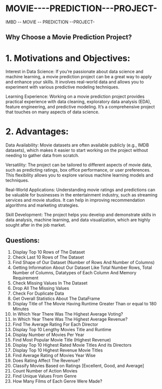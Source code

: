 # MOVIE----PREDICTION---PROJECT-
 IMBD -- MOVIE -- PREDICTION --PROJECT-

## Why Choose a Movie Prediction Project?
# 1. Motivations and Objectives:
Interest in Data Science: If you’re passionate about data science and machine learning, a movie prediction project can be a great way to apply and enhance your skills. It involves real-world data and allows you to experiment with various predictive modeling techniques.

Learning Experience: Working on a movie prediction project provides practical experience with data cleaning, exploratory data analysis (EDA), feature engineering, and predictive modeling. It’s a comprehensive project that touches on many aspects of data science.

# 2. Advantages:
Data Availability: Movie datasets are often available publicly (e.g., IMDB datasets), which makes it easier to start working on the project without needing to gather data from scratch.

Versatility: The project can be tailored to different aspects of movie data, such as predicting ratings, box office performance, or user preferences. This flexibility allows you to explore various machine learning models and techniques.

Real-World Applications: Understanding movie ratings and predictions can be valuable for businesses in the entertainment industry, such as streaming services and movie studios. It can help in improving recommendation algorithms and marketing strategies.

Skill Development: The project helps you develop and demonstrate skills in data analysis, machine learning, and data visualization, which are highly sought after in the job market.

## Questions: 
1. Display Top 10 Rows of The Dataset
2. Check Last 10 Rows of The Dataset
3. Find Shape of Our Dataset (Number of Rows And Number of Columns)
4. Getting Information About Our Dataset Like Total Number Rows, Total Number of Columns, Datatypes of Each Column And Memory Requirement
5. Check Missing Values In The Dataset
6. Drop All The  Missing Values
7. Check For Duplicate Data
8. Get Overall Statistics About The DataFrame
9. Display Title of The Movie Having Runtime Greater Than or equal to 180 Minutes
10. In Which Year There Was The Highest Average Voting?
11. In Which Year There Was The Highest Average Revenue?
12. Find The Average Rating For Each Director
13. Display Top 10 Lengthy Movies Title and Runtime
14. Display Number of Movies Per Year
15. Find Most Popular Movie Title (Highest Revenue)
16. Display Top 10 Highest Rated Movie Titles And its Directors
17. Display Top 10 Highest Revenue Movie Titles
18.  Find Average Rating of Movies Year Wise
19. Does Rating Affect The Revenue?
20. Classify Movies Based on Ratings [Excellent, Good, and Average]
21. Count Number of Action Movies
22. Find Unique Values From Genre 
23. How Many Films of Each Genre Were Made?

 
